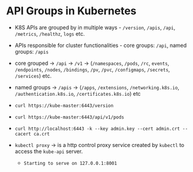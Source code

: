 # API Groups in Kubernetes

- K8S APIs are grouped by in multiple ways - `/version`, `/apis`, `/api`, `/metrics`, `/healthz`, `logs` etc.
- APIs responsible for cluster functionalities - core groups: `/api`, named groups: `/apis`
- core grouped -> `/api` -> `/v1` -> (`/namespaces`, `/pods`, `/rc`, `events`, `/endpoints`, `/nodes`, `/bindings`, `/pv`, `/pvc`, `/configmaps`, `/secrets`, `/services`) etc.
- named groups -> `/apis` -> (`/apps`, `/extensions`, `/networking.k8s.io`, `/authentication.k8s.io`, `/certificates.k8s.io`) etc

- `curl https://kube-master:6443/version`
- `curl https://kube-master:6443/api/v1/pods`
- `curl http://localhost:6443 -k --key admin.key --cert admin.crt --cacert ca.crt`
- `kubectl proxy` -> is a http control proxy service created by `kubectl` to access the `kube-api` server.
  - `Starting to serve on 127.0.0.1:8001`
